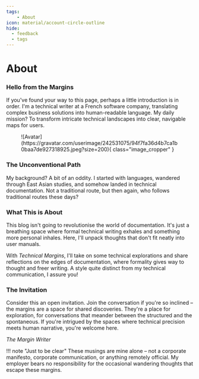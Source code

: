```yaml
---
tags:
    - About
icon: material/account-circle-outline
hide:
  - feedback
  - tags
---
```


# About

### Hello from the Margins

If you've found your way to this page, perhaps a little introduction is in order. I'm a technical writer at a French software company, translating complex business solutions into human-readable language. My daily mission? To transform intricate technical landscapes into clear, navigable maps for users.

<figure markdown="span">
    ![Avatar](https://gravatar.com/userimage/242531075/94f7fa36d4b7ca1b0baa7de927318925.jpeg?size=200){ class="image_cropper" }
</figure>

### The Unconventional Path

My background? A bit of an oddity. I started with languages, wandered through East Asian studies, and somehow landed in technical documentation. Not a traditional route, but then again, who follows traditional routes these days?

### What This is About

This blog isn't going to revolutionise the world of documentation. It's just a breathing space where formal technical writing exhales and something more personal inhales. Here, I'll unpack thoughts that don't fit neatly into user manuals.

With *Technical Margins*, I'll take on some technical explorations and share reflections on the edges of documentation, where formality gives way to thought and freer writing. A style quite distinct from my technical communication, I assure you!

### The Invitation

Consider this an open invitation. Join the conversation if you're so inclined – the margins are a space for shared discoveries. They're a place for exploration, for conversations that meander between the structured and the spontaneous. If you're intrigued by the spaces where technical precision meets human narrative, you're welcome here.

*The Margin Writer*

!!! note "Just to be clear"
    These musings are mine alone – not a corporate manifesto, corporate communication, or anything remotely official. My employer bears no responsibility for the occasional wandering thoughts that escape these margins.
